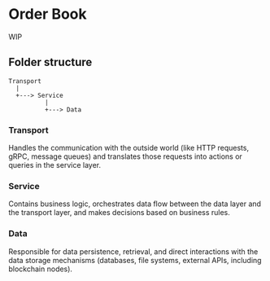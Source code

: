 # Order Book

WIP

## Folder structure

```
Transport
  |
  +---> Service
          |
          +---> Data
```

### Transport

Handles the communication with the outside world (like HTTP requests, gRPC, message queues) and translates those requests into actions or queries in the service layer.

### Service

Contains business logic, orchestrates data flow between the data layer and the transport layer, and makes decisions based on business rules.

### Data

Responsible for data persistence, retrieval, and direct interactions with the data storage mechanisms (databases, file systems, external APIs, including blockchain nodes).
